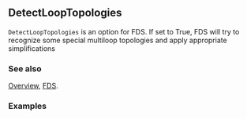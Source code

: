 ## DetectLoopTopologies

`DetectLoopTopologies` is an option for FDS. If set to True, FDS will try to recognize some special multiloop topologies and apply appropriate simplifications

### See also

[Overview](Extra/FeynCalc.md), [FDS](FDS.md).

### Examples